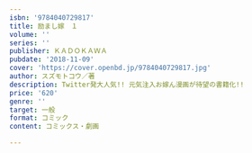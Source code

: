 ```yaml
---
isbn: '9784040729817'
title: 励まし嫁　１
volume: ''
series: ''
publisher: ＫＡＤＯＫＡＷＡ
pubdate: '2018-11-09'
cover: 'https://cover.openbd.jp/9784040729817.jpg'
author: スズモトコウ／著
description: Twitter発大人気!! 元気注入お嫁ん漫画が待望の書籍化!!
price: '620'
genre: ''
target: 一般
format: コミック
content: コミックス・劇画

---
```

